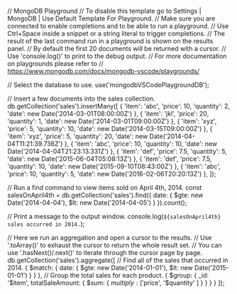 // MongoDB Playground
// To disable this template go to Settings | MongoDB | Use Default Template For Playground.
// Make sure you are connected to enable completions and to be able to run a playground.
// Use Ctrl+Space inside a snippet or a string literal to trigger completions.
// The result of the last command run in a playground is shown on the results panel.
// By default the first 20 documents will be returned with a cursor.
// Use 'console.log()' to print to the debug output.
// For more documentation on playgrounds please refer to
// https://www.mongodb.com/docs/mongodb-vscode/playgrounds/

// Select the database to use.
use('mongodbVSCodePlaygroundDB');

// Insert a few documents into the sales collection.
db.getCollection('sales').insertMany([
  { 'item': 'abc', 'price': 10, 'quantity': 2, 'date': new Date('2014-03-01T08:00:00Z') },
  { 'item': 'jkl', 'price': 20, 'quantity': 1, 'date': new Date('2014-03-01T09:00:00Z') },
  { 'item': 'xyz', 'price': 5, 'quantity': 10, 'date': new Date('2014-03-15T09:00:00Z') },
  { 'item': 'xyz', 'price': 5, 'quantity': 20, 'date': new Date('2014-04-04T11:21:39.736Z') },
  { 'item': 'abc', 'price': 10, 'quantity': 10, 'date': new Date('2014-04-04T21:23:13.331Z') },
  { 'item': 'def', 'price': 7.5, 'quantity': 5, 'date': new Date('2015-06-04T05:08:13Z') },
  { 'item': 'def', 'price': 7.5, 'quantity': 10, 'date': new Date('2015-09-10T08:43:00Z') },
  { 'item': 'abc', 'price': 10, 'quantity': 5, 'date': new Date('2016-02-06T20:20:13Z') },
]);

// Run a find command to view items sold on April 4th, 2014.
const salesOnApril4th = db.getCollection('sales').find({
  date: { $gte: new Date('2014-04-04'), $lt: new Date('2014-04-05') }
}).count();

// Print a message to the output window.
console.log(`${salesOnApril4th} sales occurred in 2014.`);

// Here we run an aggregation and open a cursor to the results.
// Use '.toArray()' to exhaust the cursor to return the whole result set.
// You can use '.hasNext()/.next()' to iterate through the cursor page by page.
db.getCollection('sales').aggregate([
  // Find all of the sales that occurred in 2014.
  { $match: { date: { $gte: new Date('2014-01-01'), $lt: new Date('2015-01-01') } } },
  // Group the total sales for each product.
  { $group: { _id: '$item', totalSaleAmount: { $sum: { $multiply: [ '$price', '$quantity' ] } } } }
]);